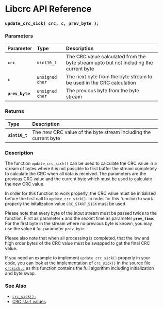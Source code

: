 # Libcrc API Reference

### `update_crc_sick( crc, c, prev_byte );`

### Parameters

| Parameter | Type | Description |
| :--- | :--- | :--- |
|**`crc`**|`uint16_t`|The CRC value calculated from the byte stream upto but not including the current byte|
|**`c`**|`unsigned char`|The next byte from the byte stream to be used in the CRC calculation|
|**`prev_byte`**|`unsigned char`|The previous byte from the byte stream|

### Returns

| Type | Description |
| :--- | :--- |
|**`uint16_t`**|The new CRC value of the byte stream including the current byte|

### Description

The function `update_crc_sick()` can be used to calculate the CRC value in a stream of bytes where
it is not possible to first buffer the stream completely to calculate the CRC when all data
is received. The parameters are the previous CRC value and the current byte which must be used
to calculate the new CRC value.

In order for this function to work properly, the CRC value must be initialized before the first
call to `update_crc_sick()`. In order for this function to work properly the initalization
value `CRC_START_SICK` must be used.

Please note that every byte of the input stream must be passed twice to the function. First
as parameter **`c`** and the secont time as parameter **`prev_time`**. For the first byte in the
stream where no previous byte is known, you may use the value **`0`** for parameter `prev_byte`.

Please also note that when all processing is completed, that the low and high order bytes of
the CRC value must be swapped to get the final CRC value.

If you need an example to implement `update_crc_sick()` properly in your code, you can look at
the implementation of `crc_sick()` in the source file [`crcsick.c`](../src/crcsick.c) as
this function contains the full algorithm including initialization and byte swap.

### See Also

* [`crc_sick();`](crc_sick.md)
* [CRC start values](CRC_START.md)

